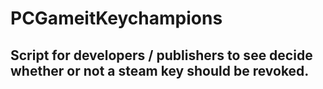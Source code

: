 # PCGameitKeychampions

## Script for developers / publishers to see decide whether or not a steam key should be revoked.
